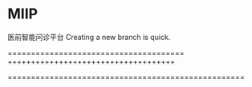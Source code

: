 # MIIP
医前智能问诊平台
Creating a new branch is quick.

======================================
++++++++++++++++++++++++++++++++++++


===================================================
